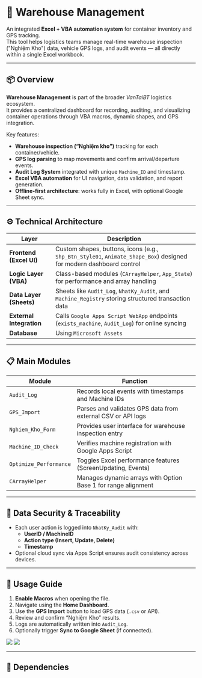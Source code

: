 # 🚛 Warehouse Management

An integrated **Excel + VBA automation system** for container inventory and GPS tracking.  
This tool helps logistics teams manage real-time warehouse inspection ("Nghiệm Kho") data, vehicle GPS logs, and audit events — all directly within a single Excel workbook.

---

## 📦 Overview

**Warehouse Management** is part of the broader *VanTaiBT* logistics ecosystem.  
It provides a centralized dashboard for recording, auditing, and visualizing container operations through VBA macros, dynamic shapes, and GPS integration.

Key features:
- **Warehouse inspection (“Nghiệm kho”)** tracking for each container/vehicle.
- **GPS log parsing** to map movements and confirm arrival/departure events.
- **Audit Log System** integrated with unique `Machine_ID` and timestamp.
- **Excel VBA automation** for UI navigation, data validation, and report generation.
- **Offline-first architecture**: works fully in Excel, with optional Google Sheet sync.

---

## ⚙️ Technical Architecture

| Layer | Description |
|-------|--------------|
| **Frontend (Excel UI)** | Custom shapes, buttons, icons (e.g., `Shp_Btn_Style01`, `Animate_Shape_Box`) designed for modern dashboard control |
| **Logic Layer (VBA)** | Class-based modules (`CArrayHelper`, `App_State`) for performance and array handling |
| **Data Layer (Sheets)** | Sheets like `Audit_Log`, `NhatKy_Audit`, and `Machine_Registry` storing structured transaction data |
| **External Integration** | Calls `Google Apps Script WebApp` endpoints (`exists_machine`, `Audit_Log`) for online syncing |
| **Database** |Using `Microsoft Assets` |

---

## 📋 Main Modules

| Module | Function |
|---------|-----------|
| `Audit_Log` | Records local events with timestamps and Machine IDs |
| `GPS_Import` | Parses and validates GPS data from external CSV or API logs |
| `Nghiem_Kho_Form` | Provides user interface for warehouse inspection entry |
| `Machine_ID_Check` | Verifies machine registration with Google Apps Script |
| `Optimize_Performance` | Toggles Excel performance features (ScreenUpdating, Events) |
| `CArrayHelper` | Manages dynamic arrays with Option Base 1 for range alignment |

---

## 🔐 Data Security & Traceability

- Each user action is logged into `NhatKy_Audit` with:
  - **UserID / MachineID**
  - **Action type (Insert, Update, Delete)**
  - **Timestamp**
- Optional cloud sync via Apps Script ensures audit consistency across devices.

---

## 🧭 Usage Guide

1. **Enable Macros** when opening the file.  
2. Navigate using the **Home Dashboard**.  
3. Use the **GPS Import** button to load GPS data (`.csv` or API).  
4. Review and confirm “Nghiệm Kho” results.  
5. Logs are automatically written into `Audit_Log`.  
6. Optionally trigger **Sync to Google Sheet** (if connected).

![](Images/AfterLoadFile.jpg)
![](Images/Informationview.jpg)

---

## 🧩 Dependencies
